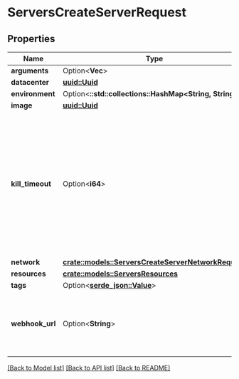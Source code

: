 # ServersCreateServerRequest

## Properties

Name | Type | Description | Notes
------------ | ------------- | ------------- | -------------
**arguments** | Option<**Vec<String>**> |  | [optional]
**datacenter** | [**uuid::Uuid**](uuid::Uuid.md) |  | 
**environment** | Option<**::std::collections::HashMap<String, String>**> |  | [optional]
**image** | [**uuid::Uuid**](uuid::Uuid.md) |  | 
**kill_timeout** | Option<**i64**> | The duration to wait for in milliseconds before killing the server. This should be set to a safe default, and can be overridden during a DELETE request if needed. | [optional]
**network** | [**crate::models::ServersCreateServerNetworkRequest**](ServersCreateServerNetworkRequest.md) |  | 
**resources** | [**crate::models::ServersResources**](ServersResources.md) |  | 
**tags** | Option<[**serde_json::Value**](.md)> |  | 
**webhook_url** | Option<**String**> | A url to send to which events from the server running will be sent | [optional]

[[Back to Model list]](../README.md#documentation-for-models) [[Back to API list]](../README.md#documentation-for-api-endpoints) [[Back to README]](../README.md)


